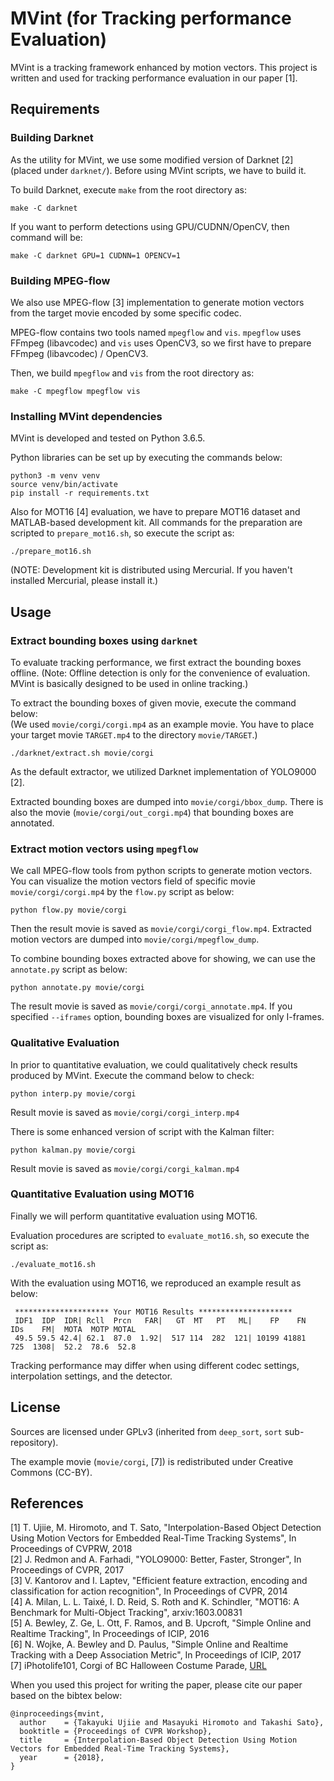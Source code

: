 MVint (for Tracking performance Evaluation)
============================================================

MVint is a tracking framework enhanced by motion vectors.
This project is written and used for tracking performance evaluation in our paper [1].



Requirements
--------------------------------------------------

### Building Darknet
As the utility for MVint, we use some modified version of Darknet [2]
(placed under `darknet/`).
Before using MVint scripts, we have to build it.

To build Darknet, execute `make` from the root directory as:
```
make -C darknet
```

If you want to perform detections using GPU/CUDNN/OpenCV, then command will be:
```
make -C darknet GPU=1 CUDNN=1 OPENCV=1
```

### Building MPEG-flow
We also use MPEG-flow [3] implementation to generate motion vectors
from the target movie encoded by some specific codec.

MPEG-flow contains two tools named `mpegflow` and `vis`.
`mpegflow` uses FFmpeg (libavcodec) and `vis` uses OpenCV3,
so we first have to prepare FFmpeg (libavcodec) / OpenCV3.

Then, we build `mpegflow` and `vis` from the root directory as:
```
make -C mpegflow mpegflow vis
```

### Installing MVint dependencies
MVint is developed and tested on Python 3.6.5.

Python libraries can be set up by executing the commands below:
```
python3 -m venv venv
source venv/bin/activate
pip install -r requirements.txt
```

Also for MOT16 [4] evaluation, we have to prepare MOT16 dataset and
MATLAB-based development kit.
All commands for the preparation are scripted to `prepare_mot16.sh`,
so execute the script as:
```
./prepare_mot16.sh
```
(NOTE: Development kit is distributed using Mercurial.
If you haven't installed Mercurial, please install it.)


Usage
--------------------------------------------------

### Extract bounding boxes using `darknet`
To evaluate tracking performance, we first extract the bounding boxes offline.
(Note: Offline detection is only for the convenience of evaluation.
MVint is basically designed to be used in online tracking.)

To extract the bounding boxes of given movie, execute the command below:  
(We used `movie/corgi/corgi.mp4` as an example movie.
You have to place your target movie `TARGET.mp4` to the directory `movie/TARGET`.)
```
./darknet/extract.sh movie/corgi
```
As the default extractor, we utilized Darknet implementation of YOLO9000 [2].

Extracted bounding boxes are dumped into `movie/corgi/bbox_dump`.
There is also the movie (`movie/corgi/out_corgi.mp4`) that bounding boxes are annotated.

### Extract motion vectors using `mpegflow`
We call MPEG-flow tools from python scripts to generate motion vectors.
You can visualize the motion vectors field of specific movie `movie/corgi/corgi.mp4`
by the `flow.py` script as below:
```
python flow.py movie/corgi
```
Then the result movie is saved as `movie/corgi/corgi_flow.mp4`.
Extracted motion vectors are dumped into `movie/corgi/mpegflow_dump`.

To combine bounding boxes extracted above for showing,
we can use the `annotate.py` script as below:
```
python annotate.py movie/corgi
```
The result movie is saved as `movie/corgi/corgi_annotate.mp4`.
If you specified `--iframes` option,
bounding boxes are visualized for only I-frames.

### Qualitative Evaluation
In prior to quantitative evaluation,
we could qualitatively check results produced by MVint.
Execute the command below to check:
```
python interp.py movie/corgi
```
Result movie is saved as `movie/corgi/corgi_interp.mp4`

There is some enhanced version of script with the Kalman filter:
```
python kalman.py movie/corgi
```
Result movie is saved as `movie/corgi/corgi_kalman.mp4`

### Quantitative Evaluation using MOT16
Finally we will perform quantitative evaluation using MOT16.

Evaluation procedures are scripted to `evaluate_mot16.sh`,
so execute the script as:
```
./evaluate_mot16.sh
```

With the evaluation using MOT16, we reproduced an example result as below:
```
 ********************* Your MOT16 Results *********************
 IDF1  IDP  IDR| Rcll  Prcn   FAR|   GT  MT   PT   ML|    FP    FN   IDs    FM|  MOTA  MOTP MOTAL
 49.5 59.5 42.4| 62.1  87.0  1.92|  517 114  282  121| 10199 41881   725  1308|  52.2  78.6  52.8
```

Tracking performance may differ when using different codec settings,
interpolation settings, and the detector.



License
--------------------------------------------------

Sources are licensed under GPLv3 (inherited from `deep_sort`, `sort` sub-repository).

The example movie (`movie/corgi`, [7])
is redistributed under Creative Commons (CC-BY).



References
--------------------------------------------------

[1] T. Ujiie, M. Hiromoto, and T. Sato, "Interpolation-Based Object Detection Using Motion Vectors for Embedded Real-Time Tracking Systems", In Proceedings of CVPRW, 2018  
[2] J. Redmon and A. Farhadi, "YOLO9000: Better, Faster, Stronger", In Proceedings of CVPR, 2017  
[3] V. Kantorov and I. Laptev, "Efficient feature extraction, encoding and classification for action recognition", In Proceedings of CVPR, 2014  
[4] A. Milan, L. L. Taixé, I. D. Reid, S. Roth and K. Schindler, "MOT16: A Benchmark for Multi-Object Tracking", arxiv:1603.00831  
[5] A. Bewley, Z. Ge, L. Ott, F. Ramos, and B. Upcroft, "Simple Online and Realtime Tracking", In Proceedings of ICIP, 2016  
[6] N. Wojke, A. Bewley and D. Paulus, "Simple Online and Realtime Tracking with a Deep Association Metric", In Proceedings of ICIP, 2017  
[7] iPhotolife101, Corgi of BC Halloween Costume Parade, [URL](https://www.youtube.com/watch?v=blqjlztBYew)  

When you used this project for writing the paper,
please cite our paper based on the bibtex below:

```
@inproceedings{mvint,
  author    = {Takayuki Ujiie and Masayuki Hiromoto and Takashi Sato},
  booktitle = {Proceedings of CVPR Workshop},
  title     = {Interpolation-Based Object Detection Using Motion Vectors for Embedded Real-Time Tracking Systems},
  year      = {2018},
}
```
